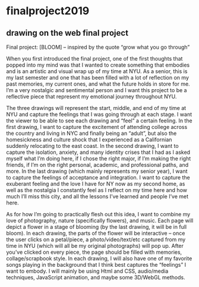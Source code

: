# finalproject2019

## drawing on the web final project

Final project: [BLOOM] – inspired by the quote “grow what you go through”

When you first introduced the final project, one of the first thoughts that popped into my mind was that I wanted to create something that embodies and is an artistic and visual wrap up of my time at NYU. As a senior, this is my last semester and one that has been filled with a lot of reflection on my past memories, my current ones, and what the future holds in store for me. I’m a very nostalgic and sentimental person and I want this project to be a reflective piece that represent my emotional journey throughout NYU.

The three drawings will represent the start, middle, and end of my time at NYU and capture the feelings that I was going through at each stage. I want the viewer to be able to see each drawing and “feel” a certain feeling. In the first drawing, I want to capture the excitement of attending college across the country and living in NYC and finally being an “adult”, but also the homesickness and culture shock that I experienced as a Californian suddenly relocating to the east coast. In the second drawing, I want to capture the isolation, anxiety, and many identity crises that I had as I asked myself what I’m doing here, if I chose the right major, if I’m making the right friends, if I’m on the right personal, academic, and professional paths, and more. In the last drawing (which mainly represents my senior year), I want to capture the feelings of acceptance and integration. I want to capture the exuberant feeling and the love I have for NY now as my second home, as well as the nostalgia I constantly feel as I reflect on my time here and how much I’ll miss this city, and all the lessons I’ve learned and people I’ve met here.

As for how I’m going to practically flesh out this idea, I want to combine my love of photography, nature (specifically flowers), and music. Each page will depict a flower in a stage of blooming (by the last drawing, it will be in full bloom). In each drawing, the parts of the flower will be interactive – once the user clicks on a petal/piece, a photo/video/text/etc captured from my time in NYU (which will all be my original photographs) will pop up. After you’ve clicked on every piece, the page should be filled with memories, collage/scrapbook style. In each drawing, I will also have one of my favorite songs playing in the background that I think best captures the “feelings” I want to embody. I will mainly be using Html and CSS, audio/media techniques, JavaScript animation, and maybe some 3D/WebGL methods.
